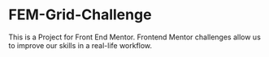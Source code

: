 # FEM-Grid-Challenge
This is a Project for Front End Mentor. Frontend Mentor challenges allow us to improve our skills in a real-life workflow. 
